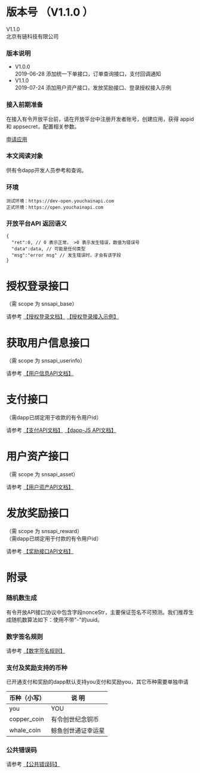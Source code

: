 # 版本号 （V1.1.0 ）
V1.1.0    
北京有链科技有限公司

### 版本说明
* V1.0.0    
2019-06-28 添加统一下单接口，订单查询接口，支付回调通知
* V1.1.0    
2019-07-24 添加用户资产接口，发放奖励接口、登录授权接入示例

### 接入前期准备

在接入有令开放平台前，请在开放平台中注册开发者账号，创建应用，获得 appid 和 appsecret，配置相关参数。

[申请应用](./apply.md)


### 本文阅读对象
供有令dapp开发人员参考和查询。

### 环境
```
测试环境：https://dev-open.youchainapi.com
正式环境：https://open.youchainapi.com
```

### 开放平台API 返回语义

```
{
  "ret":0, // 0 表示正常， >0 表示发生错误，数值为错误号
  "data":data, // 可能是任何类型
  "msg":"error msg" // 发生错误时，才会有该字段
}
```

# 授权登录接口 
（需 scope 为 snsapi_base）

请参考 [【授权登录文档】](auth.md) [【授权登录接入示例】](auth-simple.md)

# 获取用户信息接口
（需 scope 为 snsapi_userinfo）

请参考 [【用户信息API文档】](api.md)

# 支付接口
（需dapp已绑定用于收款的有令用户id）

请参考 [【支付API文档】](payment.md)     [【dapp-JS API文档】](jsapi.md) 

# 用户资产接口 
（需 scope 为 snsapi_asset）    

请参考 [【用户资产API文档】](asset.md)

# 发放奖励接口 
（需 scope 为 snsapi_reward）     
（需dapp已绑定用于付款的有令用户id）     

请参考 [【奖励接口API文档】](reward.md)

# 附录

### 随机数生成 

有令开放API接口协议中包含字段nonceStr，主要保证签名不可预测。我们推荐生成随机数算法如下：使用不带"-"的uuid。

### 数字签名规则
请参考 [【数字签名规则】](sign.md) 

### 支付及奖励支持的币种
已开通支付和奖励的dapp默认支持you支付和奖励you，其它币种需要单独申请   

| 币种（小写）    | 说 明             |
| ---           | ---               |   
| you           | YOU               |
| copper_coin   | 有令创世纪念铜币    |
| whale_coin    | 鲸鱼创世通证幸运星  |

### 公共错误码

请参考 [【公共错误码】](error.md)